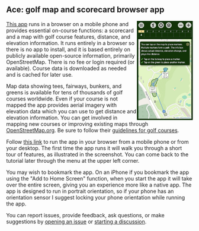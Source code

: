 ## Ace: golf map and scorecard browser app

<a href="https://bdlucas1.github.io/ace" target="_blank">
    <img src="app.jpg" align="right" width="30%"/>
</a>

[This app](https://bdlucas1.github.io/ace) runs in a browser on a mobile phone and provides essential on-course functions: a scorecard and a map with golf course features, distance, and elevation information. It runs entirely in a browser so there is no app to install, and it is based entirely on publicly available open-source information, primarily OpenStreetMap. There is no fee or login required (or available). Course data is downloaded as needed and is cached for later use.

Map data showing tees, fairways, bunkers, and greens is available for tens of thousands of golf courses worldwide. Even if your course is not mapped the app provides aerial imagery with elevation data which you can use to get distance and elevation information. You can get involved in mapping new courses or improving existing maps through [OpenStreetMap.org](https://openstreetmap.org). Be sure to follow their [guidelines for golf courses](https://wiki.openstreetmap.org/wiki/Tag:leisure%3Dgolf_course).

Follow [this link](https://bdlucas1.github.io/ace) to run the app in your browser from a mobile phone or from your desktop. The first time the app runs it will walk you through a short tour of features, as illustrated in the screenshot. You can come back to the tutorial later through the menu at the upper left corner.

You may wish to bookmark the app. On an iPhone if you bookmark the app using the "Add to Home Screen" function, when you start the app it will take over the entire screen, giving you an experience more like a native app. The app is designed to run in portrait orientation, so if your phone has an orientation sensor I suggest locking your phone orientation while running the app.

You can report issues, provide feedback, ask questions, or make suggestions by [opening an issue](https://github.com/bdlucas1/ace/issues) or [starting a discussion](https://github.com/bdlucas1/ace/discussions).

